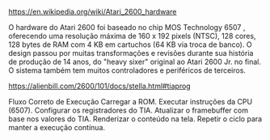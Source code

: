 
https://en.wikipedia.org/wiki/Atari_2600_hardware

O hardware do Atari 2600 foi baseado no chip MOS Technology 6507 , oferecendo uma resolução máxima de 160 x 192 pixels (NTSC), 128 cores, 128 bytes de RAM com 4 KB em cartuchos (64 KB via troca de banco). O design passou por muitas transformações e revisões durante sua história de produção de 14 anos, do "heavy sixer" original ao Atari 2600 Jr. no final. O sistema também tem muitos controladores e periféricos de terceiros.


https://alienbill.com/2600/101/docs/stella.html#tiaprog


Fluxo Correto de Execução
Carregar a ROM.
Executar instruções da CPU (6507).
Configurar os registradores do TIA.
Atualizar o framebuffer com base nos valores do TIA.
Renderizar o conteúdo na tela.
Repetir o ciclo para manter a execução contínua.